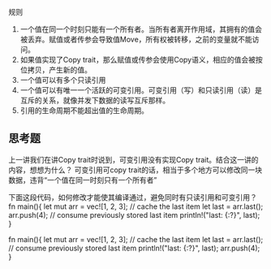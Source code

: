 规则
1. 一个值在同一个时刻只能有一个所有者。当所有者离开作用域，其拥有的值会被丢弃。赋值或者传参会导致值Move，所有权被转移，之前的变量就不能访问。
2. 如果值实现了Copy trait，那么赋值或传参会使用Copy语义，相应的值会被按位拷贝，产生新的值。
3. 一个值可以有多个只读引用
4. 一个值可以有唯一一个活跃的可变引用。可变引用（写）和只读引用（读）是互斥的关系，就像并发下数据的读写互斥那样。
5. 引用的生命周期不能超出值的生命周期。

## 思考题
上一讲我们在讲Copy trait时说到，可变引用没有实现Copy trait。结合这一讲的内容，想想为什么？
可变引用可copy trait的话，相当于多个地方可以修改同一块数据，违背“一个值在同一时刻只有一个所有者”

下面这段代码，如何修改才能使其编译通过，避免同时有只读引用和可变引用？
fn main(){
		let mut arr = vec![1, 2, 3];
  	// cache the last item
   	let last = arr.last();
    arr.push(4);
    // consume previously stored last item
    println!("last: {:?}", last);
}

fn main(){
		let mut arr = vec![1, 2, 3];
  	// cache the last item
   	let last = arr.last();
    // consume previously stored last item
    println!("last: {:?}", last);
    arr.push(4);
}

